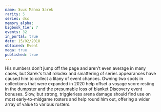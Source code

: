 ```yaml
---
name: Suus Mahna Sarek
rarity: 5
series: dsc
memory_alpha:
bigbook_tier: 7
events: 32
in_portal: true
date: 15/02/2018
obtained: Event
mega: true
published: true
---
```


His numbers don't jump off the page and aren't even average in many cases, but Sarek's trait rolodex and smattering of series appearances have caused him to collect a litany of event chances. Owning two spots in collections that were expanded in 2020 help offset a voyage score resting in the dumpster and the presumable loss of blanket Discovery event bonuses. Slow, but strong, trigglerless arena damage should find use on most early-to-midgame rosters and help round him out, offering a wider array of value to various rosters.
